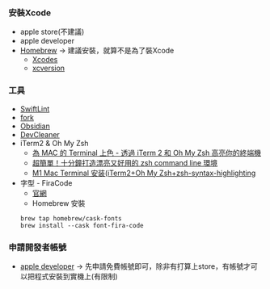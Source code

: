 ### 安裝Xcode
- apple store(不建議)
- apple developer
- [Homebrew](https://brew.sh) -> 建議安裝，就算不是為了裝Xcode
	- [Xcodes](https://github.com/RobotsAndPencils/XcodesApp)
	- [xcversion](https://13h.tw/2019/11/01/manage-xcode-versions.html)

### 工具
- [SwiftLint](https://github.com/realm/SwiftLint)
- [fork](https://git-fork.com)
- [Obsidian](https://obsidian.md)
- [DevCleaner](https://apps.apple.com/tw/app/devcleaner-for-xcode/id1388020431?mt=12)
- iTerm2 & Oh My Zsh
	- [為 MAC 的 Terminal 上色 - 透過 iTerm 2 和 Oh My Zsh 高亮你的終端機](https://pjchender.blogspot.com/2017/02/mac-terminal-iterm-2-oh-my-zsh.html)
	- [超簡單！十分鐘打造漂亮又好用的 zsh command line 環境](https://medium.com/statementdog-engineering/prettify-your-zsh-command-line-prompt-3ca2acc967f)
	- [M1 Mac Terminal 安装(iTerm2+Oh My Zsh+zsh-syntax-highlighting](https://zhuanlan.zhihu.com/p/365838868)
- 字型 - FiraCode
	- [官網](https://github.com/tonsky/FiraCode/wiki)
	- Homebrew 安裝
	```	
	brew tap homebrew/cask-fonts
	brew install --cask font-fira-code
	```

### 申請開發者帳號
- [apple developer](https://developer.apple.com) → 先申請免費帳號即可，除非有打算上store，有帳號才可以把程式安裝到實機上(有限制)